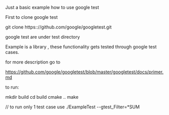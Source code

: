 
Just a basic example how to use google test

First to clone google test

git clone https:://github.com/google/googletest.git

google test are under test directory

Example is a library , these functionality gets tested through google test cases.


for more description go to 

https://github.com/google/googletest/blob/master/googletest/docs/primer.md


to run:

mkdir build
cd build
cmake ..
make 


// to run only 1 test case use
./ExampleTest --gtest_Filter=*SUM